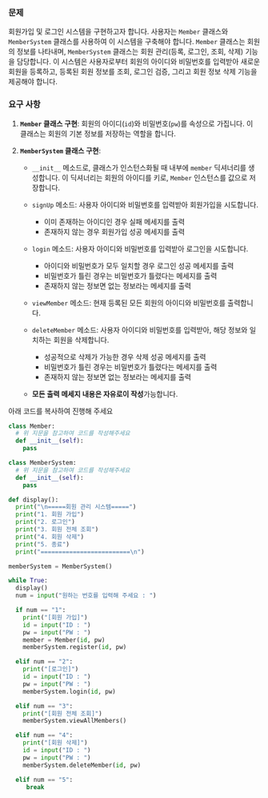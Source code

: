 ### 문제

회원가입 및 로그인 시스템을 구현하고자 합니다. 사용자는 `Member` 클래스와 `MemberSystem` 클래스를 사용하여 이 시스템을 구축해야 합니다. `Member` 클래스는 회원의 정보를 나타내며, `MemberSystem` 클래스는 회원 관리(등록, 로그인, 조회, 삭제) 기능을 담당합니다. 이 시스템은 사용자로부터 회원의 아이디와 비밀번호를 입력받아 새로운 회원을 등록하고, 등록된 회원 정보를 조회, 로그인 검증, 그리고 회원 정보 삭제 기능을 제공해야 합니다.

### 요구 사항

1.  **`Member` 클래스 구현**: 회원의 아이디(`id`)와 비밀번호(`pw`)를 속성으로 가집니다. 이 클래스는 회원의 기본 정보를 저장하는 역할을 합니다.

2.  **`MemberSystem` 클래스 구현**:

    - `__init__` 메소드로, 클래스가 인스턴스화될 때 내부에 `member` 딕셔너리를 생성합니다. 이 딕셔너리는 회원의 아이디를 키로, `Member` 인스턴스를 값으로 저장합니다.

    - `signUp` 메소드: 사용자 아이디와 비밀번호를 입력받아 회원가입을 시도합니다.

      - 이미 존재하는 아이디인 경우 실패 메세지를 출력
      - 존재하지 않는 경우 회원가입 성공 메세지를 출력

    - `login` 메소드: 사용자 아이디와 비밀번호를 입력받아 로그인을 시도합니다.

      - 아이디와 비밀번호가 모두 일치할 경우 로그인 성공 메세지를 출력
      - 비밀번호가 틀린 경우는 비밀번호가 틀렸다는 메세지를 출력
      - 존재하지 않는 정보면 없는 정보라는 메세지를 출력

    - `viewMember` 메소드: 현재 등록된 모든 회원의 아이디와 비밀번호를 출력합니다.

    - `deleteMember` 메소드: 사용자 아이디와 비밀번호를 입력받아, 해당 정보와 일치하는 회원을 삭제합니다.

      - 성공적으로 삭제가 가능한 경우 삭제 성공 메세지를 출력
      - 비밀번호가 틀린 경우는 비밀번호가 틀렸다는 메세지를 출력
      - 존재하지 않는 정보면 없는 정보라는 메세지를 출력

    - **모든 출력 메세지 내용은 자유로이 작성**가능합니다.

아래 코드를 복사하여 진행해 주세요

```python
class Member:
  # 위 지문을 참고하여 코드를 작성해주세요
  def __init__(self):
    pass

class MemberSystem:
  # 위 지문을 참고하여 코드를 작성해주세요
  def __init__(self):
    pass

def display():
  print("\n=====회원 관리 시스템=====")
  print("1. 회원 가입")
  print("2. 로그인")
  print("3. 회원 전체 조회")
  print("4. 회원 삭제")
  print("5. 종료")
  print("=========================\n")

memberSystem = MemberSystem()

while True:
  display()
  num = input("원하는 번호를 입력해 주세요 : ")

  if num == "1":
    print("[회원 가입]")
    id = input("ID : ")
    pw = input("PW : ")
    member = Member(id, pw)
    memberSystem.register(id, pw)

  elif num == "2":
    print("[로그인]")
    id = input("ID : ")
    pw = input("PW : ")
    memberSystem.login(id, pw)

  elif num == "3":
    print("[회원 전체 조회]")
    memberSystem.viewAllMembers()

  elif num == "4":
    print("[회원 삭제]")
    id = input("ID : ")
    pw = input("PW : ")
    memberSystem.deleteMember(id, pw)

  elif num == "5":
     break
```
